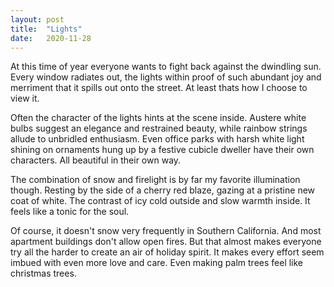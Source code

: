```yaml
---
layout: post
title:  "Lights"
date:   2020-11-28
---
```


At this time of year everyone wants to fight back against the dwindling sun. Every window radiates out, the lights within proof of such abundant joy and merriment that it spills out onto the street. At least thats how I choose to view it.

Often the character of the lights hints at the scene inside. Austere white bulbs suggest an elegance and restrained beauty, while rainbow strings allude to  unbridled enthusiasm. Even office parks with harsh white light shining on ornaments hung up by a festive cubicle dweller have their own characters. All beautiful in their own way.

The combination of snow and firelight is by far my favorite illumination though. Resting by the side of a cherry red blaze, gazing at a pristine new coat of white. The contrast of icy cold outside and slow warmth inside. It feels like a tonic for the soul.

Of course, it doesn't snow very frequently in Southern California. And most apartment buildings don't allow open fires. But that almost makes everyone try all the harder to create an air of holiday spirit. It makes every effort seem imbued with even more love and care. Even making palm trees feel like christmas trees.